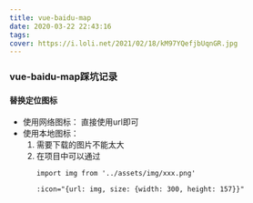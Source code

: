 ```yaml
---
title: vue-baidu-map
date: 2020-03-22 22:43:16
tags:
cover: https://i.loli.net/2021/02/18/kM97YQefjbUqnGR.jpg
---
```



### vue-baidu-map踩坑记录

#### 替换定位图标
 - 使用网络图标： 直接使用url即可
 - 使用本地图标：
    1. 需要下载的图片不能太大
    2. 在项目中可以通过
        ```vue
        import img from '../assets/img/xxx.png'
        ```
        ```vue
        :icon="{url: img, size: {width: 300, height: 157}}"
        ```
        
